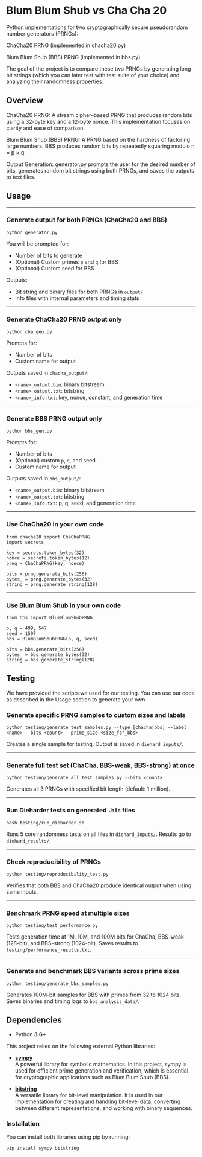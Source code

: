 # Blum Blum Shub vs Cha Cha 20

Python implementations for two cryptographically secure pseudorandom number generators (PRNGs):

ChaCha20 PRNG (implemented in chacha20.py)

Blum Blum Shub (BBS) PRNG (implemented in bbs.py)

The goal of the project is to compare these two PRNGs by generating long bit strings (which you can later test with test suite of your choice) and analyzing their randomness properties.

## Overview
ChaCha20 PRNG:
A stream cipher–based PRNG that produces random bits using a 32-byte key and a 12-byte nonce. This implementation focuses on clarity and ease of comparison.

Blum Blum Shub (BBS) PRNG:
A PRNG based on the hardness of factoring large numbers. BBS produces random bits by repeatedly squaring modulo n = p × q.

Output Generation:
generator.py prompts the user for the desired number of bits, generates random bit strings using both PRNGs, and saves the outputs to text files.

## Usage


---



### Generate output for both PRNGs (ChaCha20 and BBS)

    python generator.py

You will be prompted for:
- Number of bits to generate
- (Optional) Custom primes `p` and `q` for BBS
- (Optional) Custom seed for BBS

Outputs:
- Bit string and binary files for both PRNGs in `output/`
- Info files with internal parameters and timing stats

---

### Generate ChaCha20 PRNG output only

    python cha_gen.py

Prompts for:
- Number of bits
- Custom name for output

Outputs saved in `chacha_output/`:
- `<name>_output.bin`: binary bitstream
- `<name>_output.txt`: bitstring
- `<name>_info.txt`: key, nonce, constant, and generation time

---

### Generate BBS PRNG output only

    python bbs_gen.py

Prompts for:
- Number of bits
- (Optional) custom `p`, `q`, and seed
- Custom name for output

Outputs saved in `bbs_output/`:
- `<name>_output.bin`: binary bitstream
- `<name>_output.txt`: bitstring
- `<name>_info.txt`: p, q, seed, and generation time

---

### Use ChaCha20 in your own code

    from chacha20 import ChaChaPRNG
    import secrets

    key = secrets.token_bytes(32)
    nonce = secrets.token_bytes(12)
    prng = ChaChaPRNG(key, nonce)

    bits = prng.generate_bits(256)
    bytes_ = prng.generate_bytes(32)
    string = prng.generate_string(128)

---

### Use Blum Blum Shub in your own code

    from bbs import BlumBlumShubPRNG

    p, q = 499, 547
    seed = 1597
    bbs = BlumBlumShubPRNG(p, q, seed)

    bits = bbs.generate_bits(256)
    bytes_ = bbs.generate_bytes(32)
    string = bbs.generate_string(128)

## Testing

We have provided the scripts we used for our testing. You can use our code as described in the Usage section to generate your own 

### Generate specific PRNG samples to custom sizes and labels

    python testing/generate_test_samples.py --type [chacha|bbs] --label <name> --bits <count> --prime_size <size_for_bbs>

Creates a single sample for testing. Output is saved in `diehard_inputs/`.

---

### Generate full test set (ChaCha, BBS-weak, BBS-strong) at once

    python testing/generate_all_test_samples.py --bits <count>

Generates all 3 PRNGs with specified bit length (default: 1 million).

---

### Run Dieharder tests on generated `.bin` files

    bash testing/run_dieharder.sh

Runs 5 core randomness tests on all files in `diehard_inputs/`. Results go to `diehard_results/`.

---

### Check reproducibility of PRNGs

    python testing/reproducibility_test.py

Verifies that both BBS and ChaCha20 produce identical output when using same inputs.

---

### Benchmark PRNG speed at multiple sizes

    python testing/test_performance.py

Tests generation time at 1M, 10M, and 100M bits for ChaCha, BBS-weak (128-bit), and BBS-strong (1024-bit). Saves results to `testing/performance_results.txt`.

---

### Generate and benchmark BBS variants across prime sizes

    python testing/generate_bbs_samples.py

Generates 100M-bit samples for BBS with primes from 32 to 1024 bits. Saves binaries and timing logs to `bbs_analysis_data/`.



## Dependencies

- Python **3.6+**

This project relies on the following external Python libraries:

- **[sympy](https://www.sympy.org/)**  
  A powerful library for symbolic mathematics. In this project, sympy is used for efficient prime generation and verification, which is essential for cryptographic applications such as Blum Blum Shub (BBS).

- **[bitstring](https://github.com/scottprahl/bitstring)**  
  A versatile library for bit-level manipulation. It is used in our implementation for creating and handling bit-level data, converting between different representations, and working with binary sequences.

### Installation

You can install both libraries using pip by running:

```bash
pip install sympy bitstring
